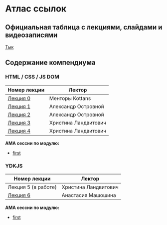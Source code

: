# Атлас ссылок

## Официальная таблица с лекциями, слайдами и видеозаписями

[Тык](https://github.com/kottans/frontend/blob/master/SCHEDULE.md)

## Содержание компендиума

### HTML / CSS / JS DOM

| Номер лекции                                | Лектор               |
| ------------------------------------------- | -------------------- |
| [Лекция 0](./lections/lection0/lection0.md) | Менторы Kottans      |
| [Лекция 1](./lections/lection1/lection1.md) | Александр Островной  |
| [Лекция 2](./lections/lection2/lection2.md) | Александр Островной  |
| [Лекция 3](./lections/lection3/lection3.md) | Христина Ландвитович |
| [Лекция 4](./lections/lection4/lection4.md) | Христина Ландвитович |

**AMA сессии по модулю:**
  - [first](link)

### YDKJS

| Номер лекции                                | Лектор               |
| ------------------------------------------- | -------------------- |
| Лекция 5 (в работе)                         | Христина Ландвитович |
| [Лекция 6](./lections/lection6/lection6.md) | Анастасия Машошина   |

**АМА сессии по модулю:**
  - [first](link)
